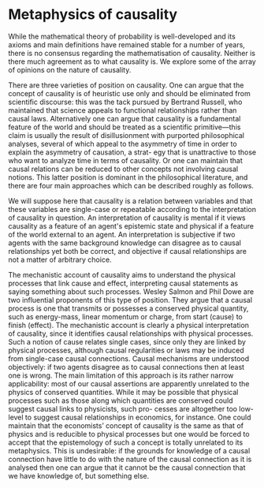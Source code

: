 # Metaphysics of causality

While the mathematical theory of probability is well-developed and its axioms and 
main definitions have remained stable for a number of years, there is no consensus 
regarding the mathematisation of causality. Neither is there much agreement as to 
what causality is. We explore some of the array of opinions on the nature of causality.

There are three varieties of position on causality. One can argue that the concept 
of causality is of heuristic use only and should be eliminated from scientific discourse: 
this was the tack pursued by Bertrand Russell, who maintained that science appeals 
to functional relationships rather than causal laws. Alternatively one can argue 
that causality is a fundamental feature of the world and should be treated as a scientific 
primitive—this claim is usually the result of disillusionment with purported philosophical 
analyses, several of which appeal to the asymmetry of time in order to explain the 
asymmetry of causation, a strat- egy that is unattractive to those who want to 
analyze time in terms of causality. Or one can maintain that causal relations can be 
reduced to other concepts not involving causal notions. This latter position is 
dominant in the philosophical literature, and there are four main approaches which can 
be described roughly as follows.

We will suppose here that causality is a relation between variables and that these variables 
are single-case or repeatable according to the interpretation of causality in question. 
An interpretation of causality is mental if it views causality as a feature of an agent's 
epistemic state and physical if a feature of the world external to an agent. An interpretation 
is subjective if two agents with the same background knowledge can disagree as to causal 
relationships yet both be correct, and objective if causal relationships are not a matter of arbitrary choice. 

The mechanistic account of causality aims to understand the physical processes that link cause and effect, interpreting causal statements as saying something about such processes. Wesley Salmon and Phil Dowe are two influential proponents of this type of position. They argue that a causal process is one that transmits or possesses a conserved physical quantity, such as energy-mass, linear momentum or charge, from start (cause) to finish (effect).
The mechanistic account is clearly a physical interpretation of causality, since it identifies causal relationships with physical processes. Such a notion of cause relates single cases, since only they are linked by physical processes, although causal regularities or laws may be induced from single-case causal connections. Causal mechanisms are understood objectively: if two agents disagree as to causal connections then at least one is wrong.
The main limitation of this approach is its rather narrow applicability: most of our causal assertions are apparently unrelated to the physics of conserved quantities. While it may be possible that physical processes such as those along which quantities are conserved could suggest causal links to physicists, such pro- cesses are altogether too low-level to suggest causal relationships in economics, for instance. One could maintain that the economists’ concept of causality is the same as that of physics and is reducible to physical processes but one would be forced to accept that the epistemology of such a concept is totally unrelated to its metaphysics. This is undesirable: if the grounds for knowledge of a causal connection have little to do with the nature of the causal connection as it is analysed then one can argue that it cannot be the causal connection that we have knowledge of, but something else.
